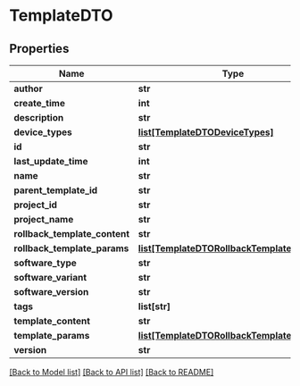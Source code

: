 # TemplateDTO

## Properties
Name | Type | Description | Notes
------------ | ------------- | ------------- | -------------
**author** | **str** |  | [optional] 
**create_time** | **int** |  | [optional] 
**description** | **str** |  | [optional] 
**device_types** | [**list[TemplateDTODeviceTypes]**](TemplateDTODeviceTypes.md) |  | [optional] 
**id** | **str** |  | [optional] 
**last_update_time** | **int** |  | [optional] 
**name** | **str** |  | [optional] 
**parent_template_id** | **str** |  | [optional] 
**project_id** | **str** |  | [optional] 
**project_name** | **str** |  | [optional] 
**rollback_template_content** | **str** |  | [optional] 
**rollback_template_params** | [**list[TemplateDTORollbackTemplateParams]**](TemplateDTORollbackTemplateParams.md) |  | [optional] 
**software_type** | **str** |  | [optional] 
**software_variant** | **str** |  | [optional] 
**software_version** | **str** |  | [optional] 
**tags** | **list[str]** |  | [optional] 
**template_content** | **str** |  | [optional] 
**template_params** | [**list[TemplateDTORollbackTemplateParams]**](TemplateDTORollbackTemplateParams.md) |  | [optional] 
**version** | **str** |  | [optional] 

[[Back to Model list]](../README.md#documentation-for-models) [[Back to API list]](../README.md#documentation-for-api-endpoints) [[Back to README]](../README.md)


